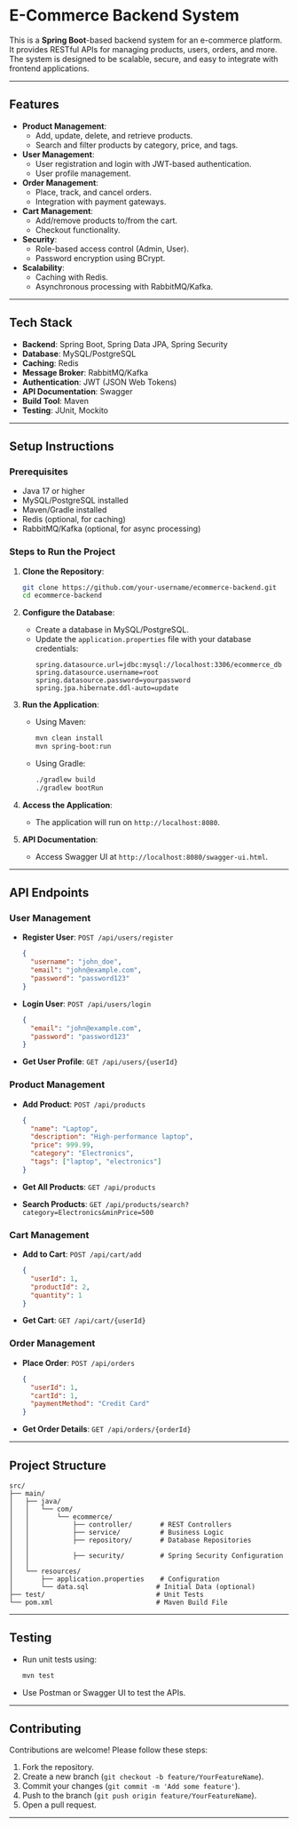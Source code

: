 # **E-Commerce Backend System**

This is a **Spring Boot**-based backend system for an e-commerce platform. It provides RESTful APIs for managing products, users, orders, and more. The system is designed to be scalable, secure, and easy to integrate with frontend applications.

---

## **Features**
- **Product Management**:
  - Add, update, delete, and retrieve products.
  - Search and filter products by category, price, and tags.
- **User Management**:
  - User registration and login with JWT-based authentication.
  - User profile management.
- **Order Management**:
  - Place, track, and cancel orders.
  - Integration with payment gateways.
- **Cart Management**:
  - Add/remove products to/from the cart.
  - Checkout functionality.
- **Security**:
  - Role-based access control (Admin, User).
  - Password encryption using BCrypt.
- **Scalability**:
  - Caching with Redis.
  - Asynchronous processing with RabbitMQ/Kafka.

---

## **Tech Stack**
- **Backend**: Spring Boot, Spring Data JPA, Spring Security
- **Database**: MySQL/PostgreSQL
- **Caching**: Redis
- **Message Broker**: RabbitMQ/Kafka
- **Authentication**: JWT (JSON Web Tokens)
- **API Documentation**: Swagger
- **Build Tool**: Maven
- **Testing**: JUnit, Mockito

---

## **Setup Instructions**

### **Prerequisites**
- Java 17 or higher
- MySQL/PostgreSQL installed
- Maven/Gradle installed
- Redis (optional, for caching)
- RabbitMQ/Kafka (optional, for async processing)

### **Steps to Run the Project**
1. **Clone the Repository**:
   ```bash
   git clone https://github.com/your-username/ecommerce-backend.git
   cd ecommerce-backend
   ```

2. **Configure the Database**:
   - Create a database in MySQL/PostgreSQL.
   - Update the `application.properties` file with your database credentials:
     ```properties
     spring.datasource.url=jdbc:mysql://localhost:3306/ecommerce_db
     spring.datasource.username=root
     spring.datasource.password=yourpassword
     spring.jpa.hibernate.ddl-auto=update
     ```

3. **Run the Application**:
   - Using Maven:
     ```bash
     mvn clean install
     mvn spring-boot:run
     ```
   - Using Gradle:
     ```bash
     ./gradlew build
     ./gradlew bootRun
     ```

4. **Access the Application**:
   - The application will run on `http://localhost:8080`.

5. **API Documentation**:
   - Access Swagger UI at `http://localhost:8080/swagger-ui.html`.

---

## **API Endpoints**

### **User Management**
- **Register User**: `POST /api/users/register`
  ```json
  {
    "username": "john_doe",
    "email": "john@example.com",
    "password": "password123"
  }
  ```

- **Login User**: `POST /api/users/login`
  ```json
  {
    "email": "john@example.com",
    "password": "password123"
  }
  ```

- **Get User Profile**: `GET /api/users/{userId}`

### **Product Management**
- **Add Product**: `POST /api/products`
  ```json
  {
    "name": "Laptop",
    "description": "High-performance laptop",
    "price": 999.99,
    "category": "Electronics",
    "tags": ["laptop", "electronics"]
  }
  ```

- **Get All Products**: `GET /api/products`
- **Search Products**: `GET /api/products/search?category=Electronics&minPrice=500`

### **Cart Management**
- **Add to Cart**: `POST /api/cart/add`
  ```json
  {
    "userId": 1,
    "productId": 2,
    "quantity": 1
  }
  ```

- **Get Cart**: `GET /api/cart/{userId}`

### **Order Management**
- **Place Order**: `POST /api/orders`
  ```json
  {
    "userId": 1,
    "cartId": 1,
    "paymentMethod": "Credit Card"
  }
  ```

- **Get Order Details**: `GET /api/orders/{orderId}`

---

## **Project Structure**
```
src/
├── main/
│   ├── java/
│   │   └── com/
│   │       └── ecommerce/
│   │           ├── controller/       # REST Controllers
│   │           ├── service/          # Business Logic
│   │           ├── repository/       # Database Repositories
│   │       
│   │           ├── security/         # Spring Security Configuration
│   │           
│   └── resources/
│       ├── application.properties    # Configuration
│       └── data.sql                 # Initial Data (optional)
├── test/                            # Unit Tests
└── pom.xml                          # Maven Build File
```

---

## **Testing**
- Run unit tests using:
  ```bash
  mvn test
  ```
- Use Postman or Swagger UI to test the APIs.

---

## **Contributing**
Contributions are welcome! Please follow these steps:
1. Fork the repository.
2. Create a new branch (`git checkout -b feature/YourFeatureName`).
3. Commit your changes (`git commit -m 'Add some feature'`).
4. Push to the branch (`git push origin feature/YourFeatureName`).
5. Open a pull request.

---

